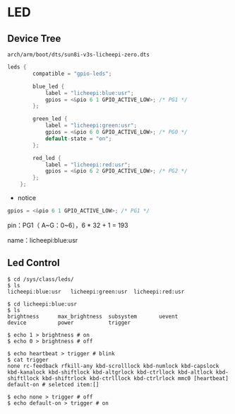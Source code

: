 # LED

## Device Tree

 `arch/arm/boot/dts/sun8i-v3s-licheepi-zero.dts` 

```D
leds {
		compatible = "gpio-leds";

		blue_led {
			label = "licheepi:blue:usr";
			gpios = <&pio 6 1 GPIO_ACTIVE_LOW>; /* PG1 */
		};

		green_led {
			label = "licheepi:green:usr";
			gpios = <&pio 6 0 GPIO_ACTIVE_LOW>; /* PG0 */
			default-state = "on";
		};

		red_led {
			label = "licheepi:red:usr";
			gpios = <&pio 6 2 GPIO_ACTIVE_LOW>; /* PG2 */
		};
	};
```

* notice

```D
gpios = <&pio 6 1 GPIO_ACTIVE_LOW>; /* PG1 */
```

pin：PG1（ A\~G：0\~6），6 * 32 + 1 = 193

name：licheepi:blue:usr

## Led Control

```shell
$ cd /sys/class/leds/
$ ls
licheepi:blue:usr   licheepi:green:usr  licheepi:red:usr

$ cd licheepi:blue:usr
$ ls
brightness      max_brightness  subsystem       uevent
device          power           trigger

$ echo 1 > brightness # on
$ echo 0 > brightness # off

$ echo heartbeat > trigger # blink
$ cat trigger 
none rc-feedback rfkill-any kbd-scrolllock kbd-numlock kbd-capslock kbd-kanalock kbd-shiftlock kbd-altgrlock kbd-ctrllock kbd-altlock kbd-shiftllock kbd-shiftrlock kbd-ctrlllock kbd-ctrlrlock mmc0 [heartbeat] default-on # seletced item:[]

$ echo none > trigger # off
$ echo default-on > trigger # on
```
